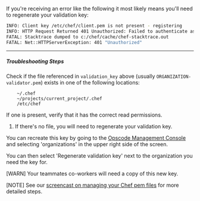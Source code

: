 If you're receiving an error like the following it most likely means you'll need to regenerate your validation key:

```bash
INFO: Client key /etc/chef/client.pem is not present - registering
INFO: HTTP Request Returned 401 Unauthorized: Failed to authenticate as ORGANIZATION-validator. Ensure that your node_name and client key are correct.
FATAL: Stacktrace dumped to c:/chef/cache/chef-stacktrace.out
FATAL: Net::HTTPServerException: 401 "Unauthorized"
```

---

##### Troubleshooting Steps

Check if the file referenced in `validation_key` above (usually `ORGANIZATION-validator.pem`) exists in one of the following locations:

        ~/.chef
        ~/projects/current_project/.chef
        /etc/chef

  If one is present, verify that it has the correct read permissions.

1. If there's no file, you will need to regenerate your validation key.

  You can recreate this key by going to the [Opscode Management Console](https://manage.opscode.com) and selecting 'organizations' in the upper right side of the screen.

  You can then select 'Regenerate validation key' next to the organization you need the key for.

  [WARN] Your teammates co-workers will need a copy of this new key.

  [NOTE] See our [screencast on managing your Chef pem files](/screencasts/manage-pem-files) for more detailed steps.
